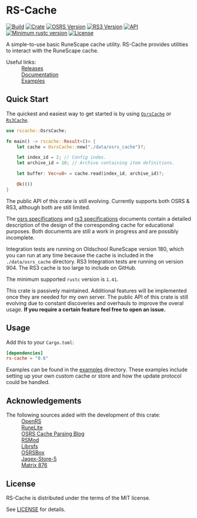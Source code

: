 # RS-Cache
[![Build](https://github.com/jimvdl/rs-cache/workflows/build/badge.svg)](https://github.com/jimvdl/rs-cache)
[![Crate](https://img.shields.io/crates/v/rs-cache)](https://crates.io/crates/rs-cache)
[![OSRS Version](https://img.shields.io/badge/OSRS-180-blue)]()
[![RS3 Version](https://img.shields.io/badge/RS3-904-blue)]()
[![API](https://docs.rs/rs-cache/badge.svg)](https://docs.rs/rs-cache)
[![Minimum rustc version](https://img.shields.io/badge/rustc-1.41%2B-yellow)](https://blog.rust-lang.org/2020/01/30/Rust-1.41.0.html)
[![License](https://img.shields.io/crates/l/rs-cache?color=black)](https://github.com/jimvdl/rs-cache/blob/master/LICENSE)

A simple-to-use basic RuneScape cache utility. RS-Cache provides utilities to interact with the RuneScape cache. 

Useful links:\
&nbsp;&nbsp;&nbsp;&nbsp;&nbsp;&nbsp;<img src="https://oldschool.runescape.wiki/images/thumb/5/5d/Fire_rune_detail.png/800px-Fire_rune_detail.png?07ed5" width="10"> &nbsp;[Releases](https://github.com/jimvdl/rs-cache/releases)\
&nbsp;&nbsp;&nbsp;&nbsp;&nbsp;&nbsp;<img src="https://oldschool.runescape.wiki/images/thumb/7/74/Water_rune_detail.png/800px-Water_rune_detail.png?4e790" width="10"> &nbsp;[Documentation](https://docs.rs/rs-cache)\
&nbsp;&nbsp;&nbsp;&nbsp;&nbsp;&nbsp;<img src="https://oldschool.runescape.wiki/images/thumb/e/ef/Nature_rune_detail.png/800px-Nature_rune_detail.png?a062f" width="10"> &nbsp;[Examples](examples/)

## Quick Start

The quickest and easiest way to get started is by using 
[`OsrsCache`]([type.OsrsCache.html](https://docs.rs/rs-cache/0.6.3/rscache/type.OsrsCache.html)) or [`Rs3Cache`]([type.Rs3Cache.html](https://docs.rs/rs-cache/0.6.3/rscache/type.Rs3Cache.html)).

```rust
use rscache::OsrsCache;

fn main() -> rscache::Result<()> {
    let cache = OsrsCache::new("./data/osrs_cache")?;

    let index_id = 2; // Config index.
    let archive_id = 10; // Archive containing item definitions.

    let buffer: Vec<u8> = cache.read(index_id, archive_id)?;

    Ok(())
}
```

The public API of this crate is still evolving.
Currently supports both OSRS & RS3, although both are still limited.

The [osrs specifications](osrs_specifications.md) and [rs3 specifications](rs3_specifications.md) documents contain a detailed description of the design of the corresponding cache for educational purposes. Both documents are still a work in progress and are possibly incomplete.

Integration tests are running on Oldschool RuneScape version 180, which you can run at any time because the cache is included in the `./data/osrs_cache` directory. RS3 Integration tests are running on version 904. The RS3 cache is too large to include on GitHub.

The minimum supported `rustc` version is `1.41`.

This crate is passively maintained. Additional features will be implemented once they are needed for my own server.
The public API of this crate is still evolving due to constant discoveries and overhauls to improve the overal usage.
__If you require a certain feature feel free to open an issue.__

## Usage

Add this to your `Cargo.toml`:

```toml
[dependencies]
rs-cache = "0.6"
```

Examples can be found in the [examples](examples/) directory. These examples include setting up your own custom cache or store and how the update protocol could be handled.

## Acknowledgements

The following sources aided with the development of this crate:\
&nbsp;&nbsp;&nbsp;&nbsp;&nbsp;&nbsp;<img src="https://oldschool.runescape.wiki/images/thumb/d/dc/Cosmic_rune_detail.png/800px-Cosmic_rune_detail.png?734d1" width="10"> &nbsp;[OpenRS](https://www.rune-server.ee/runescape-development/rs-503-client-server/downloads/312510-openrs-cache-library.html)\
&nbsp;&nbsp;&nbsp;&nbsp;&nbsp;&nbsp;<img src="https://oldschool.runescape.wiki/images/thumb/f/f3/Air_rune_detail.png/800px-Air_rune_detail.png?b7f49" width="10"> &nbsp;[RuneLite](https://runelite.net/)\
&nbsp;&nbsp;&nbsp;&nbsp;&nbsp;&nbsp;<img src="https://oldschool.runescape.wiki/images/thumb/0/0f/Law_rune_detail.png/800px-Law_rune_detail.png?dc1f3" width="10"> &nbsp;[OSRS Cache Parsing Blog](https://www.osrsbox.com/blog/2018/07/26/osrs-cache-research-extract-cache-definitions/)\
&nbsp;&nbsp;&nbsp;&nbsp;&nbsp;&nbsp;<img src="https://oldschool.runescape.wiki/images/thumb/a/ae/Chaos_rune_detail.png/800px-Chaos_rune_detail.png?0d8cb" width="10"> &nbsp;[RSMod](https://github.com/Tomm0017/rsmod)\
&nbsp;&nbsp;&nbsp;&nbsp;&nbsp;&nbsp;<img src="https://oldschool.runescape.wiki/images/thumb/8/8b/Soul_rune_detail.png/800px-Soul_rune_detail.png?75ada" width="10"> &nbsp;[Librsfs](https://github.com/Velocity-/librsfs)\
&nbsp;&nbsp;&nbsp;&nbsp;&nbsp;&nbsp;<img src="https://oldschool.runescape.wiki/images/thumb/c/c1/Blood_rune_detail.png/800px-Blood_rune_detail.png?2cf9e" width="10"> &nbsp;[OSRSBox](https://www.osrsbox.com/)\
&nbsp;&nbsp;&nbsp;&nbsp;&nbsp;&nbsp;<img src="https://oldschool.runescape.wiki/images/thumb/7/72/Earth_rune_detail.png/800px-Earth_rune_detail.png?991bd" width="10"> &nbsp;[Jagex-Store-5](https://github.com/guthix/Jagex-Store-5)\
&nbsp;&nbsp;&nbsp;&nbsp;&nbsp;&nbsp;<img src="https://oldschool.runescape.wiki/images/7/70/Wrath_rune.png?3a737" width="10"> &nbsp;[Matrix 876](https://www.rune-server.ee/runescape-development/rs-503-client-server/downloads/648085-matrix-3-876-recommended-876-rs3-server.html)


## License
RS-Cache is distributed under the terms of the MIT license.

See [LICENSE](LICENSE) for details.